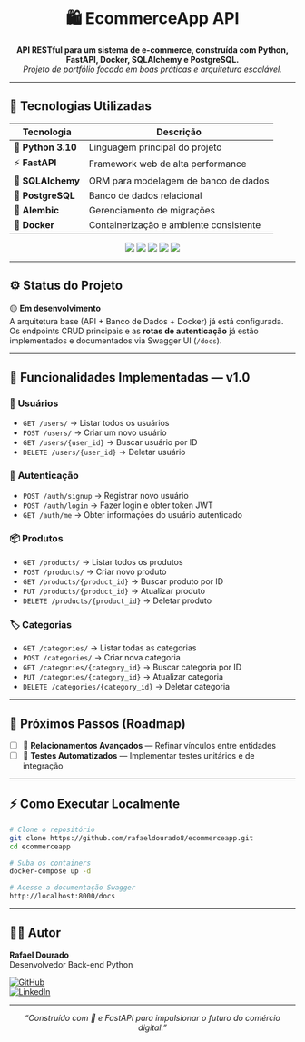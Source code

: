 
<h1 align="center">🛍️ EcommerceApp API</h1>

<p align="center">
  <strong>API RESTful para um sistema de e-commerce, construída com Python, FastAPI, Docker, SQLAlchemy e PostgreSQL.</strong><br>
  <em>Projeto de portfólio focado em boas práticas e arquitetura escalável.</em>
</p>

---

## 🧱 Tecnologias Utilizadas

| Tecnologia | Descrição |
|-------------|------------|
| 🐍 **Python 3.10** | Linguagem principal do projeto |
| ⚡ **FastAPI** | Framework web de alta performance |
| 🧠 **SQLAlchemy** | ORM para modelagem de banco de dados |
| 🐘 **PostgreSQL** | Banco de dados relacional |
| 🔁 **Alembic** | Gerenciamento de migrações |
| 🐳 **Docker** | Containerização e ambiente consistente |

<p align="center">
  <img src="https://img.shields.io/badge/Python-3776AB?style=for-the-badge&logo=python&logoColor=white"/>
  <img src="https://img.shields.io/badge/FastAPI-009688?style=for-the-badge&logo=fastapi&logoColor=white"/>
  <img src="https://img.shields.io/badge/SQLAlchemy-D71F00?style=for-the-badge&logo=sqlalchemy&logoColor=white"/>
  <img src="https://img.shields.io/badge/Docker-2496ED?style=for-the-badge&logo=docker&logoColor=white"/>
  <img src="https://img.shields.io/badge/PostgreSQL-316192?style=for-the-badge&logo=postgresql&logoColor=white"/>
</p>

---

## ⚙️ Status do Projeto

🟡 **Em desenvolvimento**  
A arquitetura base (API + Banco de Dados + Docker) já está configurada.  
Os endpoints CRUD principais e as **rotas de autenticação** já estão implementados e documentados via Swagger UI (`/docs`).

---

## 🧩 Funcionalidades Implementadas — v1.0

### 👤 **Usuários**
- `GET /users/` → Listar todos os usuários  
- `POST /users/` → Criar um novo usuário  
- `GET /users/{user_id}` → Buscar usuário por ID  
- `DELETE /users/{user_id}` → Deletar usuário  

### 🔐 **Autenticação**
- `POST /auth/signup` → Registrar novo usuário  
- `POST /auth/login` → Fazer login e obter token JWT  
- `GET /auth/me` → Obter informações do usuário autenticado  

### 📦 **Produtos**
- `GET /products/` → Listar todos os produtos  
- `POST /products/` → Criar novo produto  
- `GET /products/{product_id}` → Buscar produto por ID  
- `PUT /products/{product_id}` → Atualizar produto  
- `DELETE /products/{product_id}` → Deletar produto  

### 🏷️ **Categorias**
- `GET /categories/` → Listar todas as categorias  
- `POST /categories/` → Criar nova categoria  
- `GET /categories/{category_id}` → Buscar categoria por ID  
- `PUT /categories/{category_id}` → Atualizar categoria  
- `DELETE /categories/{category_id}` → Deletar categoria  

---

## 🧭 Próximos Passos (Roadmap)

- [ ] 🔗 **Relacionamentos Avançados** — Refinar vínculos entre entidades  
- [ ] 🧾 **Testes Automatizados** — Implementar testes unitários e de integração  

---

## ⚡ Como Executar Localmente

```bash
# Clone o repositório
git clone https://github.com/rafaeldourado8/ecommerceapp.git
cd ecommerceapp

# Suba os containers
docker-compose up -d

# Acesse a documentação Swagger
http://localhost:8000/docs
```

---

## 👨‍💻 Autor

**Rafael Dourado**  
Desenvolvedor Back-end Python  

[![GitHub](https://img.shields.io/badge/GitHub-181717?style=for-the-badge&logo=github&logoColor=white)](https://github.com/rafaeldourado8/)  
[![LinkedIn](https://img.shields.io/badge/LinkedIn-0A66C2?style=for-the-badge&logo=linkedin&logoColor=white)](https://www.linkedin.com/in/rafael-dourado-dev/)

---

<p align="center">
  <em>“Construído com 💙 e FastAPI para impulsionar o futuro do comércio digital.”</em>
</p>
